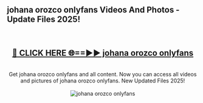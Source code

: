 <h2>johana orozco onlyfans Videos And Photos - Update Files 2025!</h2>
<br>
<div align="center">
<h2><a href="https://linkcuts.com/hfmhzwbr" rel="nofollow">🔴 CLICK HERE 🌐==►► johana orozco onlyfans</a></h2>
<br>
Get johana orozco onlyfans and all content. Now you can access all videos and pictures of johana orozco onlyfans. New Updated Files 2025!
<br>
<br>
<a href="https://linkcuts.com/hfmhzwbr" rel="nofollow" data-target="animated-image.originalLink"><img src="https://i.ibb.co.com/WyWwxjT/player-gif2.gif" alt="johana orozco onlyfans" style="max-width: 100%; display: inline-block;" data-target="animated-image.originalImage"></a>
</div>
<br>